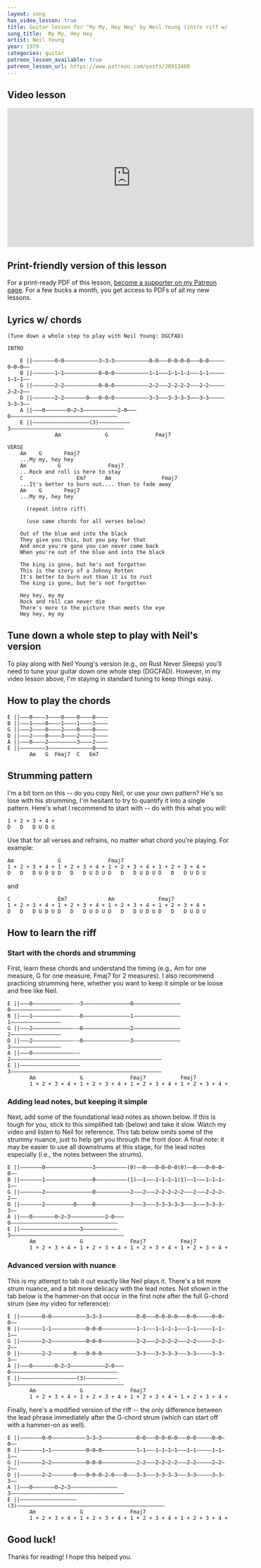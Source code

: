 ```yaml
---
layout: song
has_video_lesson: true
title: Guitar lesson for "My My, Hey Hey" by Neil Young (intro riff w/ tab)
song_title:  My My, Hey Hey
artist: Neil Young
year: 1979
categories: guitar
patreon_lesson_available: true
patreon_lesson_url: https://www.patreon.com/posts/20913460
---
```


## Video lesson

<iframe width="560" height="315" src="https://www.youtube.com/embed/PCYFKxOPiKk?showinfo=0" frameborder="0" allowfullscreen></iframe>

## Print-friendly version of this lesson

For a print-ready PDF of this lesson, [become a supporter on my Patreon page](https://www.patreon.com/posts/20913460). For a few bucks a month, you get access to PDFs of all my new lessons.

## Lyrics w/ chords

    (Tune down a whole step to play with Neil Young: DGCFAD)

    INTRO

        E ||–––––––0–0–––––––––––3–3–3–––––––––––0–0–––0–0–0–0–––0–0–––––0–0–0––
        B ||–––––––1–1–––––––––––0–0–0–––––––––––1–1–––1–1–1–1–––1–1–––––1–1–1––
        G ||–––––––2–2–––––––––––0–0–0–––––––––––2–2–––2–2–2–2–––2–2–––––2–2–2––
        D ||–––––––2–2–––––––0–––0–0–0–––––––––––3–3–––3–3–3–3–––3–3–––––3–3–3––
        A ||–––0–––––––0–2–3–––––––––––2–0–––0––––––––––––––––––––––––––––––––––
        E ||––––––––––––––––––(3)––––––––––3––––––––––––––––––––––––––––––––––––
    		       Am              G               Fmaj7

    VERSE
        Am    G       Fmaj7
        ...My my, hey hey
        Am          G               Fmaj7
        ...Rock and roll is here to stay
        C                 Em7      Am                Fmaj7
        ...It's better to burn out.... than to fade away
        Am    G       Fmaj7
        ...My my, hey hey

          (repeat intro riff)

          (use same chords for all verses below)

        Out of the blue and into the black
        They give you this, but you pay for that
        And once you're gone you can never come back
        When you're out of the blue and into the black

        The king is gone, but he's not forgotten
        This is the story of a Johnny Rotten
        It's better to burn out than it is to rust
        The king is gone, but he's not forgotten

        Hey hey, my my
        Rock and roll can never die
        There's more to the picture than meets the eye
        Hey hey, my my

## Tune down a whole step to play with Neil's version

To play along with Neil Young's version (e.g., on Rust Never Sleeps) you'll need to tune your guitar down one whole step (DGCFAD). However, in my video lesson above, I'm staying in standard tuning to keep things easy.

## How to play the chords

    E ||–––0––––3––––0––––0––––0––––
    B ||–––1––––0––––1––––1––––3––––
    G ||–––2––––0––––2––––0––––0––––
    D ||–––2––––0––––3––––2––––2––––
    A ||–––0––––2–––––––––3––––2––––
    E ||––––––––3––––––––––––––0––––
           Am   G  Fmaj7  C   Em7

## Strumming pattern

I'm a bit torn on this -- do you copy Neil, or use your own pattern? He's so lose with his strumming, I'm hesitant to try to quantify it into a single pattern. Here's what I recommend to start with -- do with this what you will:

    1 + 2 + 3 + 4 +
    D   D   D U D U

Use that for all verses and refrains, no matter what chord you're playing. For example:

    Am              G               Fmaj7
    1 + 2 + 3 + 4 + 1 + 2 + 3 + 4 + 1 + 2 + 3 + 4 + 1 + 2 + 3 + 4 +
    D   D   D U D U D   D   D U D U D   D   D U D U D   D   D U D U

and

    C               Em7             Am              Fmaj7
    1 + 2 + 3 + 4 + 1 + 2 + 3 + 4 + 1 + 2 + 3 + 4 + 1 + 2 + 3 + 4 +
    D   D   D U D U D   D   D U D U D   D   D U D U D   D   D U D U

## How to learn the riff

### Start with the chords and strumming

First, learn these chords and understand the timing (e.g., Am for one measure, G for one measure, Fmaj7 for 2 measures). I also recommend practicing strumming here, whether you want to keep it simple or be loose and free like Neil.

    E ||–––0–––––––––––––-–3–––––––––––––––0–––––––––––––––0––––––––––––––––
    B ||–––1–––––––––––––-–0–––––––––––––––1–––––––––––––––1––––––––––––––––
    G ||–––2–––––––––––––-–0–––––––––––––––2–––––––––––––––2––––––––––––––––
    D ||–––2–––––––––––––-–0–––––––––––––––3–––––––––––––––3––––––––––––––––
    A ||–––0–––––––––––––-–2––––––––––––––––––––––––––––––––––––––––––––––––
    E ||–––––––––––––––––––3––––––––––––––––––––––––––––––––––––––––––––––––
           Am              G               Fmaj7           Fmaj7
           1 + 2 + 3 + 4 + 1 + 2 + 3 + 4 + 1 + 2 + 3 + 4 + 1 + 2 + 3 + 4 +

### Adding lead notes, but keeping it simple

Next, add some of the foundational lead notes as shown below. If this is tough for you, stick to this simplified tab (below) and take it slow. Watch my video and listen to Neil for reference. This tab below omits some of the strummy nuance, just to help get you through the front door. A final note: it may be easier to use all downstrums at this stage, for the lead notes especially (i.e., the notes between the strums).

    E ||–––––––0–––––––––––––––3––––––––––(0)––0–––0–0–0–0(0)––0–––0–0–0–0––
    B ||–––––––1–––––––––––––––0––––––––––(1)––1–––1–1–1–1(1)––1–––1–1–1–1––
    G ||–––––––2–––––––––––––––0–––––––––––2–––2–––2–2–2–2–2–––2–––2–2–2–2––
    D ||–––––––2–––––––––0–––––0–––––––––––3–––3–––3–3–3–3–3–––3–––3–3–3–3––
    A ||–––0–––––––0–2–3–––––––––––2–0–––0––––––––––––––––––––––––––––––––––
    E ||–––––––––––––––––––3–––––––––––3––––––––––––––––––––––––––––––––––––
           Am              G               Fmaj7           Fmaj7
           1 + 2 + 3 + 4 + 1 + 2 + 3 + 4 + 1 + 2 + 3 + 4 + 1 + 2 + 3 + 4 +


### Advanced version with nuance

This is my attempt to tab it out exactly like Neil plays it. There's a bit more strum nuance, and a bit more delicacy with the lead notes. Not shown in the tab below is the hammer-on that occur in the first note after the full G-chord strum (see my video for reference):

    E ||–––––––0–0–––––––––––3–3–3–––––––––––0–0–––0–0–0–0–––0–0–––––0–0–0––
    B ||–––––––1–1–––––––––––0–0–0–––––––––––1–1–––1–1–1–1–––1–1–––––1–1–1––
    G ||–––––––2–2–––––––––––0–0–0–––––––––––2–2–––2–2–2–2–––2–2–––––2–2–2––
    D ||–––––––2–2–––––––0–––0–0–0–––––––––––3–3–––3–3–3–3–––3–3–––––3–3–3––
    A ||–––0–––––––0–2–3–––––––––––2–0–––0––––––––––––––––––––––––––––––––––
    E ||––––––––––––––––––(3)––––––––––3––––––––––––––––––––––––––––––––––––
           Am              G               Fmaj7
           1 + 2 + 3 + 4 + 1 + 2 + 3 + 4 + 1 + 2 + 3 + 4 + 1 + 2 + 3 + 4 +

Finally, here's a modified version of the riff -- the only difference between the lead phrase immediately after the G-chord strum (which can start off with a hammer-on as well).

    E ||–––––––0–0–––––––––––3–3–3–––––––––––0–0–––0–0–0–0–––0–0–––––0–0–0––
    B ||–––––––1–1–––––––––––0–0–0–––––––––––1–1–––1–1–1–1–––1–1–––––1–1–1––
    G ||–––––––2–2–––––––––––0–0–0–––––––––––2–2–––2–2–2–2–––2–2–––––2–2–2––
    D ||–––––––2–2–––––––0–––0–0–0–2–0–––0–––3–3–––3–3–3–3–––3–3–––––3–3–3––
    A ||–––0–––––––0–2–3–––––––––––––––3––––––––––––––––––––––––––––––––––––
    E ||––––––––––––––––––(3)–––––––––––––––––––––––––––––––––––––––––––––––
           Am              G               Fmaj7
           1 + 2 + 3 + 4 + 1 + 2 + 3 + 4 + 1 + 2 + 3 + 4 + 1 + 2 + 3 + 4 +

## Good luck!

Thanks for reading! I hope this helped you.
